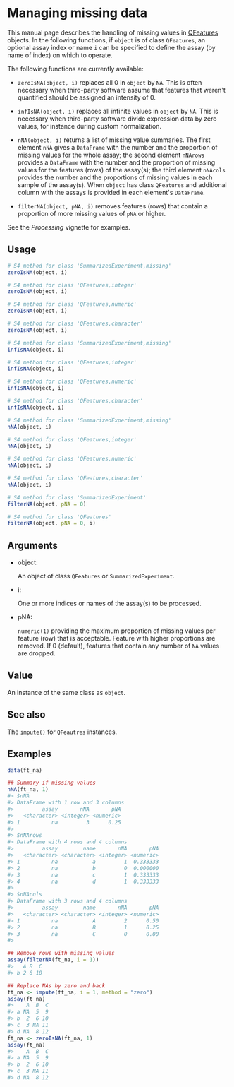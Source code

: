 # Managing missing data

This manual page describes the handling of missing values in
[QFeatures](https://rformassspectrometry.github.io/QFeatures/reference/QFeatures-class.md)
objects. In the following functions, if `object` is of class
`QFeatures`, an optional assay index or name `i` can be specified to
define the assay (by name of index) on which to operate.

The following functions are currently available:

- `zeroIsNA(object, i)` replaces all 0 in `object` by `NA`. This is
  often necessary when third-party software assume that features that
  weren't quantified should be assigned an intensity of 0.

- `infIsNA(object, i)` replaces all infinite values in `object` by `NA`.
  This is necessary when third-party software divide expression data by
  zero values, for instance during custom normalization.

- `nNA(object, i)` returns a list of missing value summaries. The first
  element `nNA` gives a `DataFrame` with the number and the proportion
  of missing values for the whole assay; the second element `nNArows`
  provides a `DataFrame` with the number and the proportion of missing
  values for the features (rows) of the assay(s); the third element
  `nNAcols` provides the number and the proportions of missing values in
  each sample of the assay(s). When `object` has class `QFeatures` and
  additional column with the assays is provided in each element's
  `DataFrame`.

- `filterNA(object, pNA, i)` removes features (rows) that contain a
  proportion of more missing values of `pNA` or higher.

See the *Processing* vignette for examples.

## Usage

``` r
# S4 method for class 'SummarizedExperiment,missing'
zeroIsNA(object, i)

# S4 method for class 'QFeatures,integer'
zeroIsNA(object, i)

# S4 method for class 'QFeatures,numeric'
zeroIsNA(object, i)

# S4 method for class 'QFeatures,character'
zeroIsNA(object, i)

# S4 method for class 'SummarizedExperiment,missing'
infIsNA(object, i)

# S4 method for class 'QFeatures,integer'
infIsNA(object, i)

# S4 method for class 'QFeatures,numeric'
infIsNA(object, i)

# S4 method for class 'QFeatures,character'
infIsNA(object, i)

# S4 method for class 'SummarizedExperiment,missing'
nNA(object, i)

# S4 method for class 'QFeatures,integer'
nNA(object, i)

# S4 method for class 'QFeatures,numeric'
nNA(object, i)

# S4 method for class 'QFeatures,character'
nNA(object, i)

# S4 method for class 'SummarizedExperiment'
filterNA(object, pNA = 0)

# S4 method for class 'QFeatures'
filterNA(object, pNA = 0, i)
```

## Arguments

- object:

  An object of class `QFeatures` or `SummarizedExperiment`.

- i:

  One or more indices or names of the assay(s) to be processed.

- pNA:

  `numeric(1)` providing the maximum proportion of missing values per
  feature (row) that is acceptable. Feature with higher proportions are
  removed. If 0 (default), features that contain any number of `NA`
  values are dropped.

## Value

An instance of the same class as `object`.

## See also

The
[`impute()`](https://rformassspectrometry.github.io/QFeatures/reference/impute.md)
for `QFeautres` instances.

## Examples

``` r
data(ft_na)

## Summary if missing values
nNA(ft_na, 1)
#> $nNA
#> DataFrame with 1 row and 3 columns
#>         assay       nNA       pNA
#>   <character> <integer> <numeric>
#> 1          na         3      0.25
#> 
#> $nNArows
#> DataFrame with 4 rows and 4 columns
#>         assay        name       nNA       pNA
#>   <character> <character> <integer> <numeric>
#> 1          na           a         1  0.333333
#> 2          na           b         0  0.000000
#> 3          na           c         1  0.333333
#> 4          na           d         1  0.333333
#> 
#> $nNAcols
#> DataFrame with 3 rows and 4 columns
#>         assay        name       nNA       pNA
#>   <character> <character> <integer> <numeric>
#> 1          na           A         2      0.50
#> 2          na           B         1      0.25
#> 3          na           C         0      0.00
#> 

## Remove rows with missing values
assay(filterNA(ft_na, i = 1))
#>   A B  C
#> b 2 6 10

## Replace NAs by zero and back
ft_na <- impute(ft_na, i = 1, method = "zero")
assay(ft_na)
#>    A  B  C
#> a NA  5  9
#> b  2  6 10
#> c  3 NA 11
#> d NA  8 12
ft_na <- zeroIsNA(ft_na, 1)
assay(ft_na)
#>    A  B  C
#> a NA  5  9
#> b  2  6 10
#> c  3 NA 11
#> d NA  8 12
```

